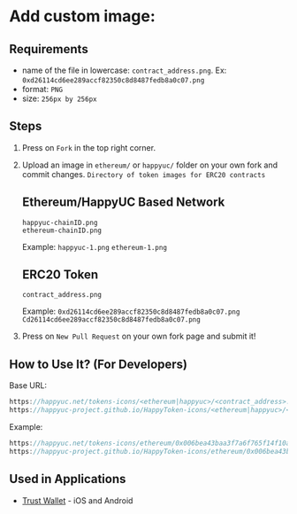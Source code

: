 
# Add custom image:
## Requirements
- name of the file in lowercase: `contract_address.png`. Ex: `0xd26114cd6ee289accf82350c8d8487fedb8a0c07.png`
- format: `PNG`
- size: `256px by 256px`

## Steps
1) Press on `Fork` in the top right corner.
2) Upload an image in `ethereum/` or `happyuc/` folder on your own fork and commit changes.
	`Directory of token images for ERC20 contracts`

	## Ethereum/HappyUC Based Network
	```
	happyuc-chainID.png
	ethereum-chainID.png
	```
	Example:
	`happyuc-1.png`
	`ethereum-1.png`

	## ERC20 Token
	```
	contract_address.png
	```
	Example:
	`0xd26114cd6ee289accf82350c8d8487fedb8a0c07.png`
	`Cd26114cd6ee289accf82350c8d8487fedb8a0c07.png`

3) Press on `New Pull Request` on your own fork page and submit it!



## How to Use It? (For Developers)
Base URL:
```js
https://happyuc.net/tokens-icons/<ethereum|happyuc>/<contract_address>.png
https://happyuc-project.github.io/HappyToken-icons/<ethereum|happyuc>/<contract_address>.png
```
Example:
```js
https://happyuc.net/tokens-icons/ethereum/0x006bea43baa3f7a6f765f14f10a1a1b08334ef45.png
https://happyuc-project.github.io/HappyToken-icons/ethereum/0x006bea43baa3f7a6f765f14f10a1a1b08334ef45.png
```

## Used in Applications
- [Trust Wallet](https://trustwalletapp.com) - iOS and Android 
